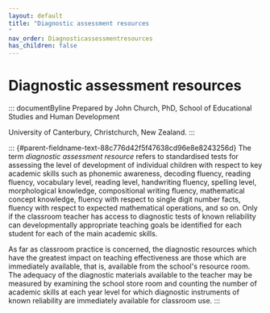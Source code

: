 ```yaml
---
layout: default
title: "Diagnostic assessment resources 
"
nav_order: Diagnosticassessmentresources
has_children: false
---
```

# Diagnostic assessment resources 


::: documentByline
Prepared by John Church, PhD, School of Educational Studies and Human
Development

University of Canterbury, Christchurch, New Zealand.
:::

::: {#parent-fieldname-text-88c776d42f5f47638cd96e8e8243256d}
The term *diagnostic assessment resource* refers to standardised tests
for assessing the level of development of individual children with
respect to key academic skills such as phonemic awareness, decoding
fluency, reading fluency, vocabulary level, reading level, handwriting
fluency, spelling level, morphological knowledge, compositional writing
fluency, mathematical concept knowledge, fluency with respect to single
digit number facts, fluency with respect to expected mathematical
operations, and so on. Only if the classroom teacher has access to
diagnostic tests of known reliability can developmentally appropriate
teaching goals be identified for each student for each of the main
academic skills.

As far as classroom practice is concerned, the diagnostic resources
which have the greatest impact on teaching effectiveness are those which
are immediately available, that is, available from the school's resource
room. The adequacy of the diagnostic materials available to the teacher
may be measured by examining the school store room and counting the
number of academic skills at each year level for which diagnostic
instruments of known reliability are immediately available for classroom
use.
:::
